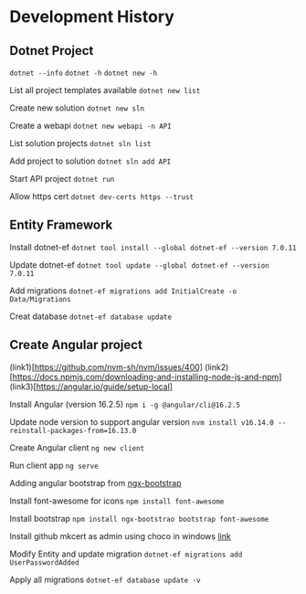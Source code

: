 # Development History

## Dotnet Project 
`dotnet --info`
`dotnet -h`
`dotnet new -h`

List all project templates available
`dotnet new list`

Create new solution
`dotnet new sln`

Create a webapi
`dotnet new webapi -n API`

List solution projects 
`dotnet sln list`

Add project to solution
`dotnet sln add API`

Start API project 
`dotnet run`

Allow https cert
`dotnet dev-certs https --trust`

## Entity Framework 

Install dotnet-ef
`dotnet tool install --global dotnet-ef --version 7.0.11`

Update dotnet-ef
`dotnet tool update --global dotnet-ef --version 7.0.11`

Add migrations
`dotnet-ef migrations add InitialCreate -o Data/Migrations`

Creat database
`dotnet-ef database update`


## Create Angular project
(link1)[https://github.com/nvm-sh/nvm/issues/400]
(link2)[https://docs.npmjs.com/downloading-and-installing-node-js-and-npm]
(link3)[https://angular.io/guide/setup-local]

Install Angular (version 16.2.5)
`npm i -g @angular/cli@16.2.5`

Update node version to support angular version
`nvm install v16.14.0 --reinstall-packages-from=16.13.0`

Create Angular client
`ng new client`

Run client app
`ng serve`

Adding angular bootstrap from [ngx-bootstrap](https://valor-software.com/ngx-bootstrap/#/documentation)

Install font-awesome for icons
`npm install font-awesome`

Install bootstrap 
`npm install ngx-bootstrao bootstrap font-awesome`

Install github mkcert as admin using choco in windows [link](https://github.com/FiloSottile/mkcert)

Modify Entity and update migration
`dotnet-ef migrations add UserPasswordAdded`

Apply all migrations
`dotnet-ef database update -v`
